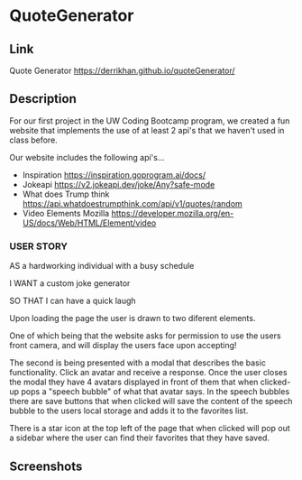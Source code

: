 # QuoteGenerator

## Link
Quote Generator https://derrikhan.github.io/quoteGenerator/

## Description 

For our first project in the UW Coding Bootcamp program, we created a fun website that implements the use of at least 2 api's that we haven't used in class before. 

Our website includes the following api's...
- Inspiration https://inspiration.goprogram.ai/docs/
- Jokeapi https://v2.jokeapi.dev/joke/Any?safe-mode
- What does Trump think https://api.whatdoestrumpthink.com/api/v1/quotes/random
- Video Elements Mozilla https://developer.mozilla.org/en-US/docs/Web/HTML/Element/video

### USER STORY

AS a hardworking individual with a busy schedule 

I WANT a custom joke generator

SO THAT I can have a quick laugh


Upon loading the page the user is drawn to two diferent elements. 

One of which being that the website asks for permission to use the users front camera, and will display the users face upon accepting! 

The second is being presented with a modal that describes the basic functionality. Click an avatar and receive a response. Once the user closes the modal they have 4 avatars displayed in front of them that when clicked- up pops a "speech bubble" of what that avatar says. In the speech bubbles there are save buttons that when clicked will save the content of the speech bubble to the users local storage and adds it to the favorites list.

There is a star icon at the top left of the page that when clicked will pop out a sidebar where the user can find their favorites that they have saved.

## Screenshots

